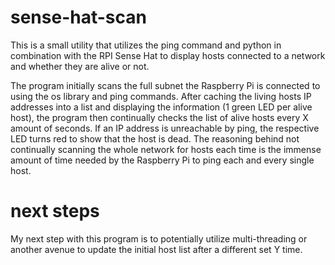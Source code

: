 # sense-hat-scan
This is a small utility that utilizes the ping command and python in combination with the RPI Sense Hat to display hosts connected to a network and whether they are alive or not.

The program initially scans the full subnet the Raspberry Pi is connected to using the os library and ping commands. After caching the living hosts IP addresses into a list and displaying the information (1 green LED per alive host), the program then continually checks the list of alive hosts every X amount of seconds. If an IP address is unreachable by ping, the respective LED turns red to show that the host is dead. The reasoning behind not continually scanning the whole network for hosts each time is the immense amount of time needed by the Raspberry Pi to ping each and every single host.

# next steps
My next step with this program is to potentially utilize multi-threading or another avenue to update the initial host list after a different set Y time.
